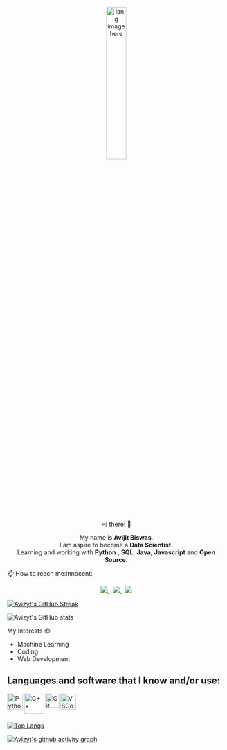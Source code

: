 <p align="center"><img width="30%" src="https://github.com/alansmathew/alansmathew/raw/master/lang.gif" alt="lang image here" /></p>

<p align="center">  Hi there! 👋 </p>
<p align='center'>
  My name is <b>Avijit Biswas</b>.<br/>
  I am aspire to become a <b>Data Scientist.</b><br>
  Learning and working with <b>Python</b> , <b>SQL</b>, <b>Java</b>, <b>Javascript</b> and <b>Open Source.</b>
</p>
<p>📫 How to reach me:innocent:</p>

<p align='center'>
 
  <a href="mailto:avijit.biswas27@outlook.com">
  <img src="https://img.shields.io/badge/Gmail-D14836?style=for-the-badge&logo=gmail&logoColor=white">
  </a>&nbsp
  
  <a href="https://www.linkedin.com/in/avijit-biswas-869343155/">
  <img src="https://img.shields.io/badge/LinkedIn-0077B5?style=for-the-badge&logo=linkedin&logoColor=white">
  </a>&nbsp
  
  <a href="https://twitter.com/avizyt">
    <img src="https://img.shields.io/badge/Twitter-1DA1F2?style=for-the-badge&logo=twitter&logoColor=white">
  </a>
  
</p>

[![Avizyt's GitHub Streak](https://github-readme-streak-stats.herokuapp.com/?user=avizyt&theme=dark)](https://git.io/streak-stats)

![Avizyt's GitHub stats](https://github-readme-stats.vercel.app/api?username=avizyt&show_icons=true&theme=radical)


My Interests :heart_eyes:<br>

-   Machine Learning
-   Coding
-   Web Development

## Languages and software that I know and/or use:

<img align = 'left' alt = 'Python' width='36px' src="https://user-images.githubusercontent.com/55111154/100546857-8ba9c700-3289-11eb-9627-ae469441946b.png"/>

<img align = "left" alt = "C++" width = "46px" src="https://user-images.githubusercontent.com/55111154/100549944-5f4b7600-329c-11eb-8d47-a3d5f47bd248.png" />

<img align="left" alt="Git" width="32px" src= "https://user-images.githubusercontent.com/55111154/100549956-74280980-329c-11eb-8b47-62b3ea97e5ca.png"/>

<img align="left" alt="VSCode" width="36px" src= "https://user-images.githubusercontent.com/55111154/100549504-41304680-3299-11eb-811c-570aae79deba.png"/>

<br/>
<br/>
<br/>

[![Top Langs](https://github-readme-stats.vercel.app/api/top-langs/?username=avizyt&theme=radical&layout=compact)](https://github.com/avizyt/github-readme-stats)

[![Avizyt's github activity graph](https://activity-graph.herokuapp.com/graph?username=avizyt&theme=rogue)](https://github.com/avizyt/github-readme-activity-graph)



<!---
avizyt/avizyt is a ✨ special ✨ repository because its `README.md` (this file) appears on your GitHub profile.
You can click the Preview link to take a look at your changes.
--->
